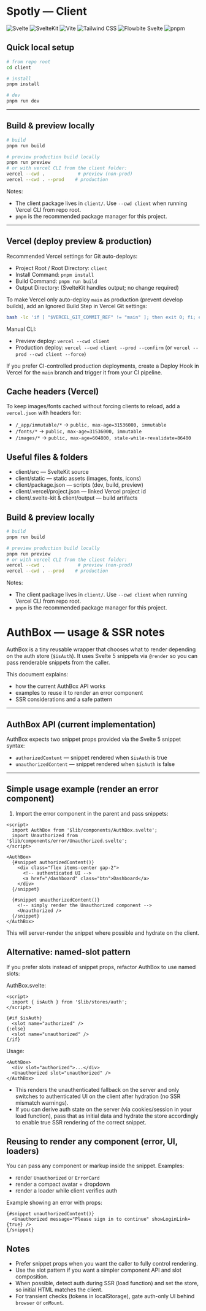 # Spotly — Client

![Svelte](https://img.shields.io/badge/Svelte-5.39.6-ff3e00?style=for-the-badge&logo=svelte)
![SvelteKit](https://img.shields.io/badge/SvelteKit-2.43.5-242424?style=for-the-badge&logo=svelte)
![Vite](https://img.shields.io/badge/Vite-7.1.7-646cff?style=for-the-badge&logo=vite)
![Tailwind CSS](https://img.shields.io/npm/v/tailwindcss?label=Tailwind%20CSS&style=for-the-badge&logo=tailwindcss)
![Flowbite Svelte](https://img.shields.io/npm/v/flowbite-svelte?style=for-the-badge&logo=flowbite)
![pnpm](https://img.shields.io/badge/pnpm-locked-39a0ff?style=for-the-badge&logo=pnpm)

## Quick local setup

```bash
# from repo root
cd client

# install
pnpm install

# dev
pnpm run dev
```

---

## Build & preview locally

```bash
# build
pnpm run build

# preview production build locally
pnpm run preview
# or with vercel CLI from the client folder:
vercel --cwd .            # preview (non-prod)
vercel --cwd . --prod    # production
```

Notes:
- The client package lives in `client/`. Use `--cwd client` when running Vercel CLI from repo root.
- `pnpm` is the recommended package manager for this project.

---

## Vercel (deploy preview & production)

Recommended Vercel settings for Git auto-deploys:
- Project Root / Root Directory: `client`
- Install Command: `pnpm install`
- Build Command: `pnpm run build`
- Output Directory: (SvelteKit handles output; no change required)

To make Vercel only auto-deploy `main` as production (prevent develop builds), add an Ignored Build Step in Vercel Git settings:

```bash
bash -lc 'if [ "$VERCEL_GIT_COMMIT_REF" != "main" ]; then exit 0; fi; exit 1'
```

Manual CLI:
- Preview deploy: `vercel --cwd client`
- Production deploy: `vercel --cwd client --prod --confirm` (or `vercel --prod --cwd client --force`)

If you prefer CI-controlled production deployments, create a Deploy Hook in Vercel for the `main` branch and trigger it from your CI pipeline.


## Cache headers (Vercel)

To keep images/fonts cached without forcing clients to reload, add a `vercel.json` with headers for:
- `/_app/immutable/*` → `public, max-age=31536000, immutable`
- `/fonts/*` → `public, max-age=31536000, immutable`
- `/images/*` → `public, max-age=604800, stale-while-revalidate=86400`


## Useful files & folders

- client/src — SvelteKit source
- client/static — static assets (images, fonts, icons)
- client/package.json — scripts (dev, build, preview)
- client/.vercel/project.json — linked Vercel project id
- client/.svelte-kit & client/output — build artifacts


## Build & preview locally

```bash
# build
pnpm run build

# preview production build locally
pnpm run preview
# or with vercel CLI from the client folder:
vercel --cwd .            # preview (non-prod)
vercel --cwd . --prod    # production
```

Notes:
- The client package lives in `client/`. Use `--cwd client` when running Vercel CLI from repo root.
- `pnpm` is the recommended package manager for this project.

# AuthBox — usage & SSR notes

AuthBox is a tiny reusable wrapper that chooses what to render depending on the auth store (`$isAuth`). It uses Svelte 5 snippets via `@render` so you can pass renderable snippets from the caller.

This document explains:
- how the current AuthBox API works
- examples to reuse it to render an error component
- SSR considerations and a safe pattern

---

## AuthBox API (current implementation)
AuthBox expects two snippet props provided via the Svelte 5 snippet syntax:

- `authorizedContent` — snippet rendered when `$isAuth` is true
- `unauthorizedContent` — snippet rendered when `$isAuth` is false

---

## Simple usage example (render an error component)

1. Import the error component in the parent and pass snippets:

```svelte
<script>
  import AuthBox from '$lib/components/AuthBox.svelte';
  import Unauthorized from '$lib/components/error/Unauthorized.svelte';
</script>

<AuthBox>
  {#snippet authorizedContent()}
    <div class="flex items-center gap-2">
      <!-- authenticated UI -->
      <a href="/dashboard" class="btn">Dashboard</a>
    </div>
  {/snippet}

  {#snippet unauthorizedContent()}
    <!-- simply render the Unauthorized component -->
    <Unauthorized />
  {/snippet}
</AuthBox>
```

This will server-render the snippet where possible and hydrate on the client.

## Alternative: named-slot pattern
If you prefer slots instead of snippet props, refactor AuthBox to use named slots:

AuthBox.svelte:
```svelte
<script>
  import { isAuth } from '$lib/stores/auth';
</script>

{#if $isAuth}
  <slot name="authorized" />
{:else}
  <slot name="unauthorized" />
{/if}
```

Usage:
```svelte
<AuthBox>
  <div slot="authorized">...</div>
  <Unauthorized slot="unauthorized" />
</AuthBox>
```

- This renders the unauthenticated fallback on the server and only switches to authenticated UI on the client after hydration (no SSR mismatch warnings).
- If you can derive auth state on the server (via cookies/session in your load function), pass that as initial data and hydrate the store accordingly to enable true SSR rendering of the correct snippet.

## Reusing to render any component (error, UI, loaders)
You can pass any component or markup inside the snippet. Examples:
- render `Unauthorized` or `ErrorCard`
- render a compact avatar + dropdown
- render a loader while client verifies auth

Example showing an error with props:
```svelte
{#snippet unauthorizedContent()}
  <Unauthorized message="Please sign in to continue" showLoginLink={true} />
{/snippet}
```

## Notes
- Prefer snippet props when you want the caller to fully control rendering.
- Use the slot pattern if you want a simpler component API and slot composition.
- When possible, detect auth during SSR (load function) and set the store, so initial HTML matches the client.
- For transient checks (tokens in localStorage), gate auth-only UI behind `browser` or `onMount`.

